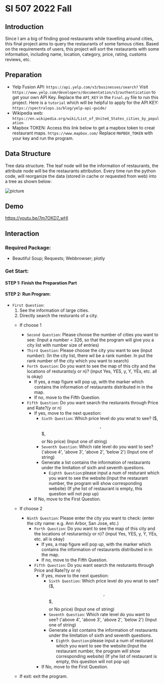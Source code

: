 # SI 507 2022 Fall

## Introduction
Since I am a big of finding good restaurants while travelling around cities, this final project aims to query the restaurants of some famous cities. Based on the requirements of users, this project will sort the restaurants with some information, including name, location, category, price, rating, customs reviews, etc.

## Preparation
- Yelp Fusion API: `https://api.yelp.com/v3/businesses/search?`
Visit `https://www.yelp.com/developers/documentation/v3/authentication` to get your own API Key. Replace the `API_KEY` in the `Final.py` file to run this project. Here is a `tutorial` which will be helpful to apply for the API KEY:
`https://spectralops.io/blog/yelp-api-guide/`
- Wikipedia web: `https://en.wikipedia.org/wiki/List_of_United_States_cities_by_population`
- Mapbox TOKEN: Access this link below to get a mapbox token to creat restaurant maps. `https://www.mapbox.com/`
Replace `MAPBOX_TOKEN` with your key and run the program.

## Data Structure
Tree data structure. The leaf node will be the information of restaurants, the attribute node will be the restaurants attribution.
Every time run the python code, will reorganize the data (stored in cache or requested from web) into a tree as shown below:

![picture](https://drive.google.com/file/d/1aiAmACQnSK98GQ5pvgISrV3PNbxdvs2m/view?usp=sharing)

## Demo
https://youtu.be/7m7OKD7_wHI

## Interaction
### Required Package:
- Beautiful Soup; Requests; Webbrowser; plotly
### Get Start:
#### STEP 1: Finish the Preparation Part
#### STEP 2: Run Program:
- `First Question`:
    1. See the information of large cities.
    2. Directly search the resturants of a city.
    - If choose 1
        - `Second Question`: Please choose the number of cities you want to see: (Input a number < 326, so that the program will give you a city list with number size of entries)
        - `Third Question`: Please choose the city you want to see (input number): (In the city list, there wil be a rank number. In put the rank number of the city which you want to search)
        - `Forth Question`: Do you want to see the map of this city and the locations of resturants(y or n)? (input Yes, YES, y, Y, YEs, etc. all is okay)
            - If yes, a map figure will pop up, with the marker which contains the information of restaurants distributed in in the map.
            - If no, move to the Fifth Question.
        - `Fifth Question`: Do you want search the resturants through Price and Rate?(y or n)
            - If yes, move to the next question:
                - `Sixth Question`: Which price level do you wnat to see? ($, $$, $$$, $$$$ or No price) (Input one of string)
                - `Seventh Question`: Which rate level do you want to see? ('above 4', 'above 3', 'above 2', 'below 2') (Input one of string)
                - Generate a list contains the information of restaurants under the limitation of sixth and seventh questions.
                    - `Eighth Question`:please input a num of resturant which you want to see the website:(Input the restaurant number, the program will show corresponding website) (If yhe list of restaurant is empty, this question will not pop up)
            - If No, move to the First Question.
    - If choose 2
        - `Ninth Question`: Please enter the city you want to check: (enter the city name: e.g. Ann Arbor, San Jose, etc.)
            - `Forth Question`: Do you want to see the map of this city and the locations of resturants(y or n)? (input Yes, YES, y, Y, YEs, etc. all is okay)
                - If yes, a map figure will pop up, with the marker which contains the information of restaurants distributed in in the map.
                - If no, move to the Fifth Question.
            - `Fifth Question`: Do you want search the resturants through Price and Rate?(y or n)
                - If yes, move to the next question:
                    - `Sixth Question`: Which price level do you wnat to see? ($, $$, $$$, $$$$ or No price) (Input one of string)
                    - `Seventh Question`: Which rate level do you want to see? ('above 4', 'above 3', 'above 2', 'below 2') (Input one of string)
                    - Generate a list contains the information of restaurants under the limitation of sixth and seventh questions.
                        - `Eighth Question`:please input a num of resturant which you want to see the website:(Input the restaurant number, the program will show corresponding website) (If yhe list of restaurant is empty, this question will not pop up)
                - If No, move to the First Question.

    - If exit: exit the program.



